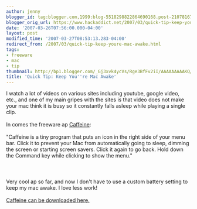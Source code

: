 ```yaml
---
author: jenny
blogger_id: tag:blogger.com,1999:blog-5518298822864690168.post-2107816783820745801
blogger_orig_url: https://www.hackaddict.net/2007/03/quick-tip-keep-youre-mac-awake.html
date: '2007-03-26T07:56:00.000-04:00'
layout: post
modified_time: '2007-03-27T08:53:13.283-04:00'
redirect_from: /2007/03/quick-tip-keep-youre-mac-awake.html
tags:
- freeware
- mac
- tip
thumbnail: http://bp1.blogger.com/_Gj3xvk4ycVs/Rge3BfFv2iI/AAAAAAAAAKQ/f0tFqXlmY7o/s72-c/ishot-3.jpg
title: 'Quick Tip: Keep You''re Mac Awake'
---
```


I watch a lot of videos on various sites including youtube, google video, etc., and one of my main gripes with the sites is that video does not make your mac think it is busy so it constantly falls asleep while playing a single clip.<br /><br />In comes the freeware ap <a href="http://lightheadsw.com/caffeine/">Caffeine</a>:<br /><br />"Caffeine is a tiny program that puts an icon in the right side of your menu bar. Click it to prevent your Mac from automatically going to sleep, dimming the screen or starting screen savers. Click it again to go back. Hold down the Command key while clicking to show the menu."<br /><a onblur="try {parent.deselectBloggerImageGracefully();} catch(e) {}" href="http://bp1.blogger.com/_Gj3xvk4ycVs/Rge3BfFv2iI/AAAAAAAAAKQ/f0tFqXlmY7o/s1600-h/ishot-3.jpg"><img style="margin: 0px auto 10px; display: block; text-align: center; cursor: pointer;" src="http://bp1.blogger.com/_Gj3xvk4ycVs/Rge3BfFv2iI/AAAAAAAAAKQ/f0tFqXlmY7o/s200/ishot-3.jpg" alt="" id="BLOGGER_PHOTO_ID_5046203143645288994" border="0" /></a><br /><a onblur="try {parent.deselectBloggerImageGracefully();} catch(e) {}" href="http://bp1.blogger.com/_Gj3xvk4ycVs/Rge3JfFv2jI/AAAAAAAAAKY/kl-T5aMo5wE/s1600-h/ishot-2.jpg"><img style="margin: 0px auto 10px; display: block; text-align: center; cursor: pointer;" src="http://bp1.blogger.com/_Gj3xvk4ycVs/Rge3JfFv2jI/AAAAAAAAAKY/kl-T5aMo5wE/s200/ishot-2.jpg" alt="" id="BLOGGER_PHOTO_ID_5046203281084242482" border="0" /></a><br />Very cool ap so far, and now I don't have to use a custom battery setting to keep my mac awake.  I love less work!<br /><br /><a href="http://lightheadsw.com/caffeine/">Caffeine can be downloaded here.</a>